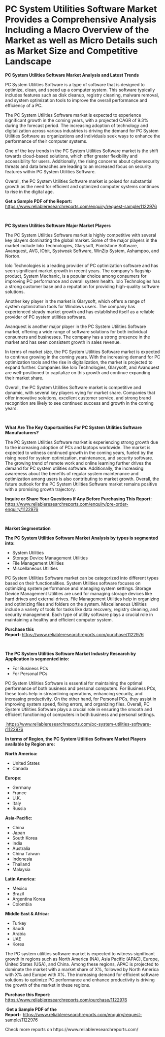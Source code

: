 <p><h1>PC System Utilities Software Market Provides a Comprehensive Analysis Including a Macro Overview of the Market as well as Micro Details such as Market Size and Competitive Landscape</h1></p><p><strong>PC System Utilities Software Market Analysis and Latest Trends</strong></p>
<p><p>PC System Utilities Software is a type of software that is designed to optimize, clean, and speed up a computer system. This software typically includes features such as disk cleanup, registry cleaning, malware removal, and system optimization tools to improve the overall performance and efficiency of a PC.</p><p>The PC System Utilities Software market is expected to experience significant growth in the coming years, with a projected CAGR of 9.3% during the forecast period. The increasing adoption of technology and digitalization across various industries is driving the demand for PC System Utilities Software as organizations and individuals seek ways to enhance the performance of their computer systems.</p><p>One of the key trends in the PC System Utilities Software market is the shift towards cloud-based solutions, which offer greater flexibility and accessibility for users. Additionally, the rising concerns about cybersecurity threats and data breaches are leading to an increased focus on security features within PC System Utilities Software.</p><p>Overall, the PC System Utilities Software market is poised for substantial growth as the need for efficient and optimized computer systems continues to rise in the digital age.</p></p>
<p><strong>Get a Sample PDF of the Report:&nbsp;</strong> <a href="https://www.reliableresearchreports.com/enquiry/request-sample/1122976">https://www.reliableresearchreports.com/enquiry/request-sample/1122976</a></p>
<p>&nbsp;</p>
<p><strong>PC System Utilities Software Major Market Players</strong></p>
<p><p>The PC System Utilities Software market is highly competitive with several key players dominating the global market. Some of the major players in the market include Iolo Technologies, Glarysoft, Pointstone Software, Avanquest, AVG, IObit, Systweak Software, WinZip System, Ashampoo, and Norton.</p><p>Iolo Technologies is a leading provider of PC optimization software and has seen significant market growth in recent years. The company's flagship product, System Mechanic, is a popular choice among consumers for improving PC performance and overall system health. Iolo Technologies has a strong customer base and a reputation for providing high-quality software solutions.</p><p>Another key player in the market is Glarysoft, which offers a range of system optimization tools for Windows users. The company has experienced steady market growth and has established itself as a reliable provider of PC system utilities software.</p><p>Avanquest is another major player in the PC System Utilities Software market, offering a wide range of software solutions for both individual consumers and businesses. The company has a strong presence in the market and has seen consistent growth in sales revenue.</p><p>In terms of market size, the PC System Utilities Software market is expected to continue growing in the coming years. With the increasing demand for PC optimization tools and the rise in digitalization, the market is projected to expand further. Companies like Iolo Technologies, Glarysoft, and Avanquest are well-positioned to capitalize on this growth and continue expanding their market share.</p><p>Overall, the PC System Utilities Software market is competitive and dynamic, with several key players vying for market share. Companies that offer innovative solutions, excellent customer service, and strong brand recognition are likely to see continued success and growth in the coming years.</p></p>
<p>&nbsp;</p>
<p><strong>What Are The Key Opportunities For PC System Utilities Software Manufacturers?</strong></p>
<p><p>The PC System Utilities Software market is experiencing strong growth due to the increasing adoption of PCs and laptops worldwide. The market is expected to witness continued growth in the coming years, fueled by the rising need for system optimization, maintenance, and security software. The growing trend of remote work and online learning further drives the demand for PC system utilities software. Additionally, the increasing awareness about the benefits of regular system maintenance and optimization among users is also contributing to market growth. Overall, the future outlook for the PC System Utilities Software market remains positive with a promising growth trajectory.</p></p>
<p><strong>Inquire or Share Your Questions If Any Before Purchasing This Report:</strong> <a href="https://www.reliableresearchreports.com/enquiry/pre-order-enquiry/1122976">https://www.reliableresearchreports.com/enquiry/pre-order-enquiry/1122976</a></p>
<p>&nbsp;</p>
<p><strong>Market Segmentation</strong></p>
<p><strong>The PC System Utilities Software Market Analysis by types is segmented into:</strong></p>
<p><ul><li>System Utilities</li><li>Storage Device Management Utilities</li><li>File Management Utilities</li><li>Miscellaneous Utilities</li></ul></p>
<p><p>PC System Utilities Software market can be categorized into different types based on their functionalities. System Utilities software focuses on optimizing system performance and managing system settings. Storage Device Management Utilities are used for managing storage devices like hard drives and external drives. File Management Utilities help in organizing and optimizing files and folders on the system. Miscellaneous Utilities include a variety of tools for tasks like data recovery, registry cleaning, and security management. Each type of utility software plays a crucial role in maintaining a healthy and efficient computer system.</p></p>
<p><strong>Purchase this Report:&nbsp;</strong><a href="https://www.reliableresearchreports.com/purchase/1122976">https://www.reliableresearchreports.com/purchase/1122976</a></p>
<p>&nbsp;</p>
<p><strong>The PC System Utilities Software Market Industry Research by Application is segmented into:</strong></p>
<p><ul><li>For Business PCs</li><li>For Personal PCs</li></ul></p>
<p><p>PC System Utilities Software is essential for maintaining the optimal performance of both business and personal computers. For Business PCs, these tools help in streamlining operations, enhancing security, and increasing productivity. On the other hand, for Personal PCs, they assist in improving system speed, fixing errors, and organizing files. Overall, PC System Utilities Software plays a crucial role in ensuring the smooth and efficient functioning of computers in both business and personal settings.</p></p>
<p><a href="https://www.reliableresearchreports.com/pc-system-utilities-software-r1122976">&nbsp;https://www.reliableresearchreports.com/pc-system-utilities-software-r1122976</a></p>
<p><strong>In terms of Region, the PC System Utilities Software Market Players available by Region are:</strong></p>
<p>
    <p> <strong> North America: </strong>
        <ul>
            <li>United States</li>
            <li>Canada</li>
        </ul>
        </p> 
    <p> <strong> Europe: </strong>
        <ul>
            <li>Germany</li>
            <li>France</li>
            <li>U.K.</li>
            <li>Italy</li>
            <li>Russia</li>
        </ul>
        </p> 
    <p> <strong> Asia-Pacific: </strong>
        <ul>
            <li>China</li>
            <li>Japan</li>
            <li>South Korea</li>
            <li>India</li>
            <li>Australia</li>
            <li>China Taiwan</li>
            <li>Indonesia</li>
            <li>Thailand</li>
            <li>Malaysia</li>
        </ul>
        </p> 
    <p> <strong> Latin America: </strong>
        <ul>
            <li>Mexico</li>
            <li>Brazil</li>
            <li>Argentina Korea</li>
            <li>Colombia</li>
        </ul>
        </p> 
    <p> <strong> Middle East & Africa: </strong>
        <ul>
            <li>Turkey</li>
            <li>Saudi</li>
            <li>Arabia</li>
            <li>UAE</li>
            <li>Korea</li>
        </ul>
    </p>
    </p>
<p><p>The PC system utilities software market is expected to witness significant growth in regions such as North America (NA), Asia Pacific (APAC), Europe, United States (USA), and China. Among these regions, APAC is projected to dominate the market with a market share of X%, followed by North America with X% and Europe with X%. The increasing demand for efficient software solutions to optimize PC performance and enhance productivity is driving the growth of the market in these regions.</p></p>
<p><strong>Purchase this Report: </strong><a href="https://www.reliableresearchreports.com/purchase/1122976">https://www.reliableresearchreports.com/purchase/1122976</a></p>
<p>&nbsp;<strong>Get a Sample PDF of the Report:&nbsp;&nbsp;</strong><a href="https://www.reliableresearchreports.com/enquiry/request-sample/1122976">https://www.reliableresearchreports.com/enquiry/request-sample/1122976</a></p>
<p><strong></strong></p>
<p>Check more reports on https://www.reliableresearchreports.com/</p>